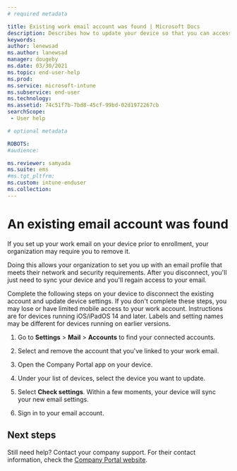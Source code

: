 ```yaml
---
# required metadata

title: Existing work email account was found | Microsoft Docs
description: Describes how to update your device so that you can access your work or school email again.
keywords:
author: lenewsad
ms.author: lanewsad
manager: dougeby
ms.date: 03/30/2021
ms.topic: end-user-help
ms.prod:
ms.service: microsoft-intune
ms.subservice: end-user
ms.technology:
ms.assetid: 74c51f7b-7bd8-45cf-99bd-02d1972267cb
searchScope:
 - User help

# optional metadata

ROBOTS:   
#audience:

ms.reviewer: samyada
ms.suite: ems
#ms.tgt_pltfrm:
ms.custom: intune-enduser
ms.collection: 
---
```


# An existing email account was found

If you set up your work email on your device prior to enrollment, your organization may require you to remove it. 

Doing this allows your organization to set you up with an email profile that meets their network and security requirements. After you disconnect, you'll just need to sync your device and you'll regain access to your email. 

Complete the following steps on your device to disconnect the existing account and update device settings. If you don't complete these steps, you may lose or have limited mobile access to your work account. Instructions are for devices running iOS/iPadOS 14 and later. Labels and setting names may be different for devices running on earlier versions.  

1. Go to **Settings** > **Mail** > **Accounts** to  find your connected accounts. 
 
2. Select and remove the account that you've linked to your work email. 

3. Open the Company Portal app on your device.  

4. Under your list of devices, select the device you want to update.

5. Select **Check settings**. Within a few moments, your device will sync your new email settings.

6. Sign in to your email account. 

## Next steps

Still need help? Contact your company support. For their contact information, check the [Company Portal website](https://go.microsoft.com/fwlink/?linkid=2010980).
